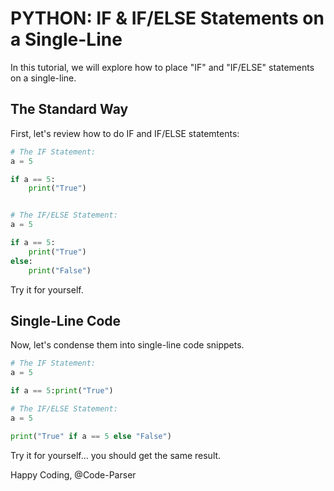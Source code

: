 # PYTHON: IF & IF/ELSE Statements on a Single-Line

In this tutorial, we will explore how to place "IF" and "IF/ELSE" statements on a single-line.

## The Standard Way

First, let's review how to do IF and IF/ELSE statemtents:
```python runnable
# The IF Statement:
a = 5

if a == 5:
    print("True")


# The IF/ELSE Statement:
a = 5

if a == 5:
    print("True")
else:
    print("False")
```
Try it for yourself.

## Single-Line Code

Now, let's condense them into single-line code snippets.
```python runnable
# The IF Statement:
a = 5

if a == 5:print("True")

# The IF/ELSE Statement:
a = 5

print("True" if a == 5 else "False")
```
Try it for yourself... you should get the same result.

Happy Coding,
@Code-Parser